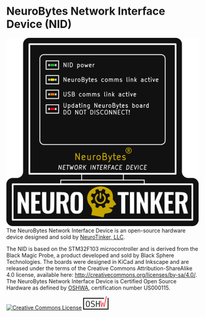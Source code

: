 # NeuroBytes Network Interface Device (NID)
![NeuroBytes NID PCB front](/HARDWARE/NeuroBytes_NID.png)
The NeuroBytes Network Interface Device is an open-source hardware device designed and sold by [NeuroTinker, LLC](http://www.neurotinker.com/). 

The NID is based on the STM32F103 microcontroller and is derived from the Black Magic Probe, a product developed and sold by Black Sphere Technologies. The boards were designed in KiCad and Inkscape and are released under the terms of the Creative Commons Attribution-ShareAlike 4.0 license, available here: http://creativecommons.org/licenses/by-sa/4.0/. The NeuroBytes Network Interface Device is Certified Open Source Hardware as defined by [OSHWA](https://www.oshwa.org), certification number US000115.


<a rel="license" href="http://creativecommons.org/licenses/by-sa/4.0/"><img alt="Creative Commons License" style="border-width:0" src="https://i.creativecommons.org/l/by-sa/4.0/88x31.png" /></a>
![OSHWA Certification](/oshwa.png)
